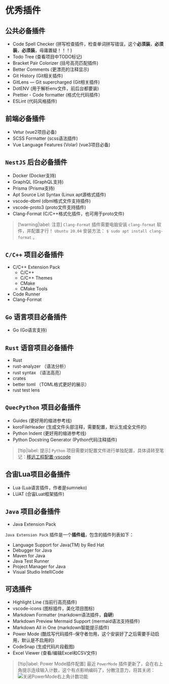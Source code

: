 # 优秀插件

## 公共必备插件


* Code Spell Checker (拼写检查插件，检查单词拼写错误，这个**必须装**，**必须装**，**必须装**，毋庸置疑！！！)
* Todo Tree (查看项目中TODO标记)
* Bracket Pair Colorizer (括号高亮匹配插件)
* Better Comments (更漂亮的注释显示)
* Git History (Git相关插件)
* GitLens — Git supercharged (Git相关插件)
* DotENV (用于解析env文件，前后台都要装)
* Prettier - Code formatter (格式化代码插件）
* ESLint (代码风格插件)

## 前端必备插件


* Vetur (vue2项目必备)
* SCSS Formatter (scss语法插件)
* Vue Language Features (Volar) (vue3项目必备)

## `NestJS` 后台必备插件


* Docker (Docker支持)
* GraphQL (GraphQL支持)
* Prisma (Prisma支持)
* Apt Source List Syntax (Linux apt源格式插件)
* vscode-dbml (dbml格式文件支持插件)
* vscode-proto3 (proto文件支持插件)
* Clang-Format (C/C++格式化插件，也可用于proto文件) 

> [!warning|label: 注意]
> `Clang-Format` 插件需要电脑安装 `clang-format` 软件，并配置才行！ `Ubuntu 20.04` 安装方法： `$ sudo apt install clang-format` 。

## `C/C++` 项目必备插件


* C/C++ Extension Pack
  + C/C++
  + C/C++ Themes
  + CMake
  + CMake Tools
* Code Runner
* Clang-Format

## `Go` 语言项目必备插件


* Go (Go语言支持)

## `Rust` 语音项目必备插件


* Rust
* rust-analyzer （语法分析）
* rust syntax （语法高亮）
* crates
* better toml （TOML格式更好的展示）
* rust test lens

## `QuecPython` 项目必备插件


* Guides (更好用的缩进参考线)
* koroFileHeader (生成文件头部注释，需要配置，默认生成全文件的)
* Python Indent (更好用的缩进参考线)
* Python Docstring Generator (Python代码注释插件)

> [!tip|label: 提示]
> `Python` 项目需要对配置文件进行单独配置，具体请转至笔记：[移远工程配置-vscode](../../硬件/移远/工程配置/vscode工程配置.md)

## 合宙Lua项目必备插件

* Lua (Lua语言插件，作者是sumneko)
* LUAT (合宙Luat框架插件)

## `Java` 项目必备插件


* Java Extension Pack

`Java Extension Pack` 插件是一个**插件组**，包含的插件列表如下：

* Language Support for Java(TM) by Red Hat
* Debugger for Java
* Maven for Java
* Java Test Runner
* Project Manager for Java
* Visual Studio IntelliCode

## 可选插件


* Highlight Line (当前行高亮插件)
* vscode-icons (图标插件，美化项目图标)
* Markdown Formatter (markdown语法插件，**自研**)
* Markdown Preview Mermaid Support (mermaid语法支持插件)
* Markdown All in One (markdown智能提示插件)
* Power Mode (酷炫写代码插件-保守者勿用，这个安装好了之后需要手动启用，默认是不启用的)
* CodeSnap (生成代码片段截图)
* Excel Viewer (查看/编辑Excel和CSV文件)

> [!tip|label: Power Mode插件配置]
> 最近 `PowerMode` 插件更新了，会在右上角提示连续输入计数，这个有点影响编码了，分散注意力，将其关闭： ![关闭PowerMode右上角计数功能](assets/images/关闭PowerMode右上角计数功能.png)
